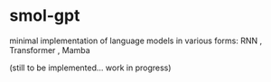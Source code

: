 # smol-gpt
minimal implementation of language models in various forms: RNN , Transformer , Mamba

(still to be implemented... work in progress)
